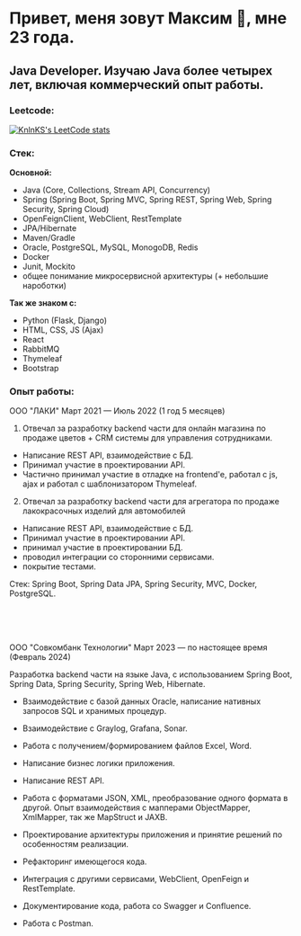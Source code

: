 # Привет, меня зовут Максим 👋, мне 23 года. 

## **Java Developer.** Изучаю Java более четырех лет, включая коммерческий опыт работы.

### Leetcode:
[![KnlnKS's LeetCode stats](https://leetcode-stats-six.vercel.app/?username=sovadeveloper&theme=dark)](https://github.com/KnlnKS/leetcode-stats)

### Стек: 


**Основной:**
- Java (Core, Collections, Stream API, Concurrency)
- Spring (Spring Boot, Spring MVC, Spring REST, Spring Web, Spring Security, Spring Cloud)
- OpenFeignClient, WebClient, RestTemplate
- JPA/Hibernate
- Maven/Gradle
- Oracle, PostgreSQL, MySQL, MonogoDB, Redis
- Docker
- Junit, Mockito
- общее понимание микросервисной архитектуры (+ небольшие нароботки)


**Так же знаком с:**
- Python (Flask, Django)
- HTML, CSS, JS (Ajax)
- React
- RabbitMQ
- Thymeleaf
- Bootstrap


### Опыт работы:

ООО "ЛАКИ" Март 2021 — Июль 2022 (1 год 5 месяцев)

1) Отвечал за разработку backend части для онлайн магазина по продаже цветов + CRM системы для управления сотрудниками.

- Написание REST API, взаимодействие с БД.
- Принимал участие в проектировании API.
- Частично принимал участие в отладке на frontend'e, работал с js, ajax и работал с шаблонизатором Thymeleaf.

2) Отвечал за разработку backend части для агрегатора по продаже лакокрасочных изделий для автомобилей

- Написание REST API, взаимодействие с БД.
- Принимал участие в проектировании API.
- принимал участие в проектировании БД.
- проводил интеграции со сторонними сервисами.
- покрытие тестами.

Стек: Spring Boot, Spring Data JPA, Spring Security, MVC, Docker, PostgreSQL.

<br/>
<br/>
<br/>

ООО "Совкомбанк Технологии" Март 2023 — по настоящее время (Февраль 2024)

Разработка backend части на языке Java, с использованием Spring Boot, Spring Data, Spring Security, Spring Web, Hibernate.

- Взаимодействие с базой данных Oracle, написание нативных запросов SQL и хранимых процедур.

- Взаимодействие с Graylog, Grafana, Sonar.

- Работа с получением/формированием файлов Excel, Word.

- Написание бизнес логики приложения.

- Написание REST API.

- Работа с форматами JSON, XML, преобразование одного формата в другой. Опыт взаимодействия с мапперами ObjectMapper, XmlMapper, так же MapStruct и JAXB.

- Проектирование архитектуры приложения и принятие решений по особенностям реализации.

- Рефакторинг имеющегося кода.

- Интеграция с другими сервисами, WebClient, OpenFeign и RestTemplate.

- Документирование кода, работа со Swagger и Confluence.

- Работа с Postman.
